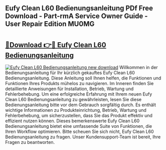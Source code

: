 ## Eufy Clean L60 Bedienungsanleitung PDf Free Download - Part-rmA Service Owner Guide - User Repair Edition MU0MG

# <h2><a href="http://df5xoy.blite.top/?on=Eufy+Clean+L60+Bedienungsanleitung">🔗Download 👉🔴 Eufy Clean L60 Bedienungsanleitung</a></h2>

[![Eufy Clean L60 Bedienungsanleitung new download](https://i.imgur.com/lujVjoI.png)](http://df5xoy.blite.top/?on=Eufy+Clean+L60+Bedienungsanleitung)
Willkommen in der Bedienungsanleitung für Ihr kürzlich gekauftes Eufy Clean L60 Bedienungsanleitung. Diese Anleitung soll Ihnen helfen, die Funktionen und Funktionen Ihres Produkts mühelos zu navigieren. Im Inneren finden Sie detaillierte Anweisungen für Installation, Betrieb, Wartung und Fehlerbehebung. Um eine erfolgreiche Erfahrung mit Ihrem neuen Eufy Clean L60 Bedienungsanleitung zu gewährleisten, lesen Sie diese Bedienungsanleitung bitte vor dem Gebrauch sorgfältig durch. Es enthält wichtige Informationen zu Produkteinrichtung, Betrieb, Wartung und Fehlerbehebung, um sicherzustellen, dass Sie das Produkt effektiv und effizient nutzen können. Dieses bemerkenswerte Eufy Clean L60 Bedienungsanleitung bietet eine umfassende Suite von Funktionen, die Ihren Workflow optimieren. Bitte scheuen Sie sich nicht, Eufy Clean L60 Bedienungsanleitung zu fragen. Unser Kundensupport-Team ist bereit, Ihre Fragen zu beantworten.
